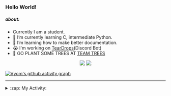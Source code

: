 ### Hello World!

##### about:
- Currently I am a student.
- 🌱 I’m currently learning C, intermediate Python.
- 🌱 I’m learning how to make better documentation.
- 😭 I'm working on [TearDrops](https://github.com/Vyvy-vi/TearDrops)(Discord Bot)
- 🌱 GO PLANT SOME TREES AT [TEAM TREES](https://teamtrees.org/)

<p align="center">
  <a href="https://twitter.com/Vyvy_viM"><img target="_blank" src="https://img.shields.io/badge/twitter%20@Vyvy_viM-0D95E8?style=for-the-badge&logo=twitter&logoColor=white"/></a> 
  <a href="https://vyvy-vi.github.io/portfolio"><img target="_blank" src="https://img.shields.io/badge/-I%27m_craving_for_open_source-green?style=for-the-badge&logo=github&logoColor=black"/></a> 
</p>

[![Vyom's github activity graph](https://activity-graph.herokuapp.com/graph?username=Vyvy-vi)](https://github.com/ashutosh00710/github-readme-activity-graph)

---
<details>
  <summary>:zap: My Activity:</summary>
  
<!--START_SECTION:waka-->
**I'm a Night 🦉** 

```text
🌞 Morning    38 commits     █░░░░░░░░░░░░░░░░░░░░░░░░   5.56% 
🌆 Daytime    211 commits    ███████░░░░░░░░░░░░░░░░░░   30.85% 
🌃 Evening    256 commits    █████████░░░░░░░░░░░░░░░░   37.43% 
🌙 Night      179 commits    ██████░░░░░░░░░░░░░░░░░░░   26.17%

```
📅 **I'm Most Productive on Thursday** 

```text
Monday       97 commits     ███░░░░░░░░░░░░░░░░░░░░░░   14.18% 
Tuesday      88 commits     ███░░░░░░░░░░░░░░░░░░░░░░   12.87% 
Wednesday    128 commits    ████░░░░░░░░░░░░░░░░░░░░░   18.71% 
Thursday     145 commits    █████░░░░░░░░░░░░░░░░░░░░   21.2% 
Friday       40 commits     █░░░░░░░░░░░░░░░░░░░░░░░░   5.85% 
Saturday     78 commits     ██░░░░░░░░░░░░░░░░░░░░░░░   11.4% 
Sunday       108 commits    ████░░░░░░░░░░░░░░░░░░░░░   15.79%

```


📊 **This Week I Spent My Time On** 

```text
🔥 Editors: 
Vim                      3 hrs 48 mins       █████████████████████████   100.0%

🐱‍💻 Projects: 
TheGame                  1 hr 38 mins        ██████████░░░░░░░░░░░░░░░   43.15% 
notion-api               1 hr 18 mins        ████████░░░░░░░░░░░░░░░░░   34.16% 
TEC-Discord-Automation   43 mins             ████░░░░░░░░░░░░░░░░░░░░░   18.96% 
TearDrops                7 mins              ░░░░░░░░░░░░░░░░░░░░░░░░░   3.16% 
TEC-Discord-Oauth2       0 secs              ░░░░░░░░░░░░░░░░░░░░░░░░░   0.33%

```


 Last Updated on 15/06/2021
<!--END_SECTION:waka-->
</details>
